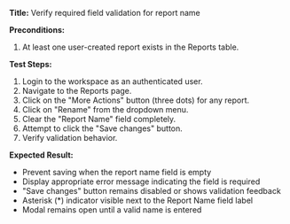 **Title:** Verify required field validation for report name

**Preconditions:**
  1. At least one user-created report exists in the Reports table.

**Test Steps:**
  1. Login to the workspace as an authenticated user.
  2. Navigate to the Reports page.
  3. Click on the "More Actions" button (three dots) for any report.
  4. Click on "Rename" from the dropdown menu.
  5. Clear the "Report Name" field completely.
  6. Attempt to click the "Save changes" button.
  7. Verify validation behavior.


**Expected Result:**
* Prevent saving when the report name field is empty
* Display appropriate error message indicating the field is required
* "Save changes" button remains disabled or shows validation feedback
* Asterisk (*) indicator visible next to the Report Name field label
* Modal remains open until a valid name is entered